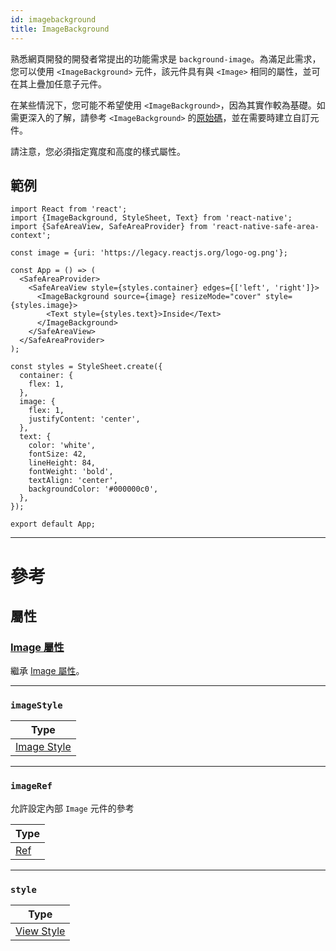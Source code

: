 ```yaml
---
id: imagebackground
title: ImageBackground
---
```


熟悉網頁開發的開發者常提出的功能需求是 `background-image`。為滿足此需求，您可以使用 `<ImageBackground>` 元件，該元件具有與 `<Image>` 相同的屬性，並可在其上疊加任意子元件。

在某些情況下，您可能不希望使用 `<ImageBackground>`，因為其實作較為基礎。如需更深入的了解，請參考 `<ImageBackground>` 的[原始碼](https://github.com/facebook/react-native/blob/main/packages/react-native/Libraries/Image/ImageBackground.js)，並在需要時建立自訂元件。

請注意，您必須指定寬度和高度的樣式屬性。

## 範例

```SnackPlayer name=ImageBackground
import React from 'react';
import {ImageBackground, StyleSheet, Text} from 'react-native';
import {SafeAreaView, SafeAreaProvider} from 'react-native-safe-area-context';

const image = {uri: 'https://legacy.reactjs.org/logo-og.png'};

const App = () => (
  <SafeAreaProvider>
    <SafeAreaView style={styles.container} edges={['left', 'right']}>
      <ImageBackground source={image} resizeMode="cover" style={styles.image}>
        <Text style={styles.text}>Inside</Text>
      </ImageBackground>
    </SafeAreaView>
  </SafeAreaProvider>
);

const styles = StyleSheet.create({
  container: {
    flex: 1,
  },
  image: {
    flex: 1,
    justifyContent: 'center',
  },
  text: {
    color: 'white',
    fontSize: 42,
    lineHeight: 84,
    fontWeight: 'bold',
    textAlign: 'center',
    backgroundColor: '#000000c0',
  },
});

export default App;
```

---

# 參考

## 屬性

### [Image 屬性](image.md#props)

繼承 [Image 屬性](image.md#props)。

---

### `imageStyle`

| Type                                |
| ----------------------------------- |
| [Image Style](image-style-props.md) |

---

### `imageRef`

允許設定內部 `Image` 元件的參考

| Type                                                  |
| ----------------------------------------------------- |
| [Ref](https://reactjs.org/docs/refs-and-the-dom.html) |

---

### `style`

| Type                              |
| --------------------------------- |
| [View Style](view-style-props.md) |